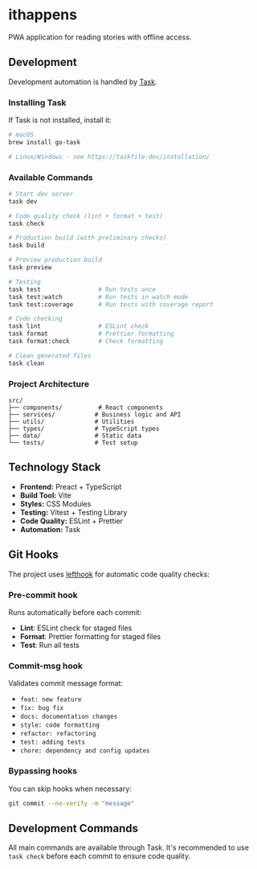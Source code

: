 # ithappens

PWA application for reading stories with offline access.

## Development

Development automation is handled by [Task](https://taskfile.dev/).

### Installing Task

If Task is not installed, install it:

```bash
# macOS
brew install go-task

# Linux/Windows - see https://taskfile.dev/installation/
```

### Available Commands

```bash
# Start dev server
task dev

# Code quality check (lint + format + test)
task check

# Production build (with preliminary checks)
task build

# Preview production build
task preview

# Testing
task test                # Run tests once
task test:watch          # Run tests in watch mode
task test:coverage       # Run tests with coverage report

# Code checking
task lint                # ESLint check
task format              # Prettier formatting
task format:check        # Check formatting

# Clean generated files
task clean
```

### Project Architecture

```
src/
├── components/          # React components
├── services/           # Business logic and API
├── utils/              # Utilities
├── types/              # TypeScript types
├── data/               # Static data
└── tests/              # Test setup
```

## Technology Stack

- **Frontend:** Preact + TypeScript
- **Build Tool:** Vite
- **Styles:** CSS Modules
- **Testing:** Vitest + Testing Library
- **Code Quality:** ESLint + Prettier
- **Automation:** Task

## Git Hooks

The project uses [lefthook](https://github.com/evilmartians/lefthook) for automatic code quality checks:

### Pre-commit hook

Runs automatically before each commit:

- **Lint**: ESLint check for staged files
- **Format**: Prettier formatting for staged files
- **Test**: Run all tests

### Commit-msg hook

Validates commit message format:

- `feat: new feature`
- `fix: bug fix`
- `docs: documentation changes`
- `style: code formatting`
- `refactor: refactoring`
- `test: adding tests`
- `chore: dependency and config updates`

### Bypassing hooks

You can skip hooks when necessary:

```bash
git commit --no-verify -m "message"
```

## Development Commands

All main commands are available through Task. It's recommended to use `task check` before each commit to ensure code quality.
